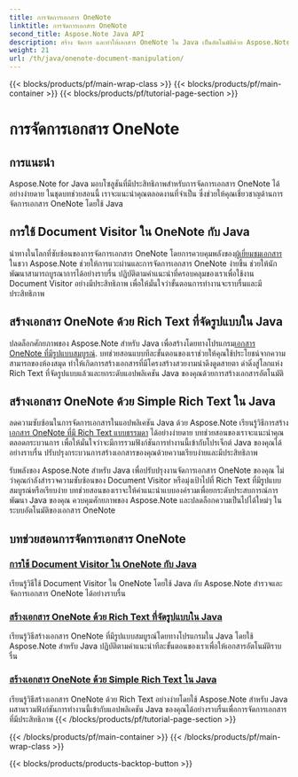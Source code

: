 ```yaml
---
title: การจัดการเอกสาร OneNote
linktitle: การจัดการเอกสาร OneNote
second_title: Aspose.Note Java API
description: สร้าง จัดการ และทำให้เอกสาร OneNote ใน Java เป็นอัตโนมัติด้วย Aspose.Note บทช่วยสอนทีละขั้นตอนเกี่ยวกับ Document Visitor, การจัดรูปแบบ Rich Text และการสร้าง Rich Text
weight: 21
url: /th/java/onenote-document-manipulation/
---
```


{{< blocks/products/pf/main-wrap-class >}}
{{< blocks/products/pf/main-container >}}
{{< blocks/products/pf/tutorial-page-section >}}

# การจัดการเอกสาร OneNote


## การแนะนำ

Aspose.Note for Java มอบโซลูชันที่มีประสิทธิภาพสำหรับการจัดการเอกสาร OneNote ได้อย่างง่ายดาย ในชุดบทช่วยสอนนี้ เราจะแนะนำคุณตลอดงานที่จำเป็น ซึ่งช่วยให้คุณเชี่ยวชาญด้านการจัดการเอกสาร OneNote โดยใช้ Java

## การใช้ Document Visitor ใน OneNote กับ Java
 นำทางในโลกที่ซับซ้อนของการจัดการเอกสาร OneNote โดยการควบคุมพลังของ[ผู้เยี่ยมชมเอกสาร](./using-document-visitor/) ในชวา Aspose.Note ช่วยให้การแวะผ่านและการจัดการเอกสาร OneNote ง่ายขึ้น ช่วยให้นักพัฒนาสามารถบูรณาการได้อย่างราบรื่น ปฏิบัติตามคำแนะนำที่ครอบคลุมของเราเพื่อใช้งาน Document Visitor อย่างมีประสิทธิภาพ เพื่อให้มั่นใจว่าขั้นตอนการทำงานจะราบรื่นและมีประสิทธิภาพ 

## สร้างเอกสาร OneNote ด้วย Rich Text ที่จัดรูปแบบใน Java
 ปลดล็อกศักยภาพของ Aspose.Note สำหรับ Java เพื่อสร้างโดยทางโปรแกรม[เอกสาร OneNote ที่มีรูปแบบสมบูรณ์](./create-onenote-document-formatted-rich-text/). บทช่วยสอนแบบทีละขั้นตอนของเราช่วยให้คุณใช้ประโยชน์จากความสามารถของห้องสมุด ทำให้เกิดการสร้างเอกสารที่มีโครงสร้างสวยงามน่าดึงดูดสายตา ดำดิ่งสู่โลกแห่ง Rich Text ที่จัดรูปแบบแล้วและยกระดับแอปพลิเคชัน Java ของคุณด้วยการสร้างเอกสารอัตโนมัติ

## สร้างเอกสาร OneNote ด้วย Simple Rich Text ใน Java
 ลดความซับซ้อนในการจัดการเอกสารในแอปพลิเคชัน Java ด้วย Aspose.Note เรียนรู้วิธีการสร้าง[เอกสาร OneNote ที่มี Rich Text แบบธรรมดา](./create-onenote-document-simple-rich-text/) ได้อย่างง่ายดาย บทช่วยสอนของเราจะแนะนำคุณตลอดกระบวนการ เพื่อให้มั่นใจว่าจะมีการรวมฟังก์ชันการทำงานนี้เข้ากับโปรเจ็กต์ Java ของคุณได้อย่างราบรื่น ปรับปรุงกระบวนการสร้างเอกสารของคุณด้วยความเรียบง่ายและมีประสิทธิภาพ 

รับพลังของ Aspose.Note สำหรับ Java เพื่อปรับปรุงงานจัดการเอกสาร OneNote ของคุณ ไม่ว่าคุณกำลังสำรวจความซับซ้อนของ Document Visitor หรือมุ่งเป้าไปที่ Rich Text ที่มีรูปแบบสมบูรณ์หรือเรียบง่าย บทช่วยสอนของเราจะให้คำแนะนำแบบองค์รวมเพื่อยกระดับประสบการณ์การพัฒนา Java ของคุณ ควบคุมศักยภาพของ Aspose.Note และปลดล็อกความเป็นไปได้ใหม่ๆ ในระบบอัตโนมัติของเอกสาร OneNote
## บทช่วยสอนการจัดการเอกสาร OneNote
### [การใช้ Document Visitor ใน OneNote กับ Java](./using-document-visitor/)
เรียนรู้วิธีใช้ Document Visitor ใน OneNote โดยใช้ Java กับ Aspose.Note สำรวจและจัดการเอกสาร OneNote ได้อย่างราบรื่น
### [สร้างเอกสาร OneNote ด้วย Rich Text ที่จัดรูปแบบใน Java](./create-onenote-document-formatted-rich-text/)
เรียนรู้วิธีสร้างเอกสาร OneNote ที่มีรูปแบบสมบูรณ์โดยทางโปรแกรมใน Java โดยใช้ Aspose.Note สำหรับ Java ปฏิบัติตามคำแนะนำทีละขั้นตอนของเราเพื่อให้เอกสารอัตโนมัติราบรื่น
### [สร้างเอกสาร OneNote ด้วย Simple Rich Text ใน Java](./create-onenote-document-simple-rich-text/)
เรียนรู้วิธีสร้างเอกสาร OneNote ด้วย Rich Text อย่างง่ายโดยใช้ Aspose.Note สำหรับ Java ผสานรวมฟังก์ชันการทำงานนี้เข้ากับแอปพลิเคชัน Java ของคุณได้อย่างราบรื่นเพื่อการจัดการเอกสารที่มีประสิทธิภาพ
{{< /blocks/products/pf/tutorial-page-section >}}

{{< /blocks/products/pf/main-container >}}
{{< /blocks/products/pf/main-wrap-class >}}

{{< blocks/products/products-backtop-button >}}
